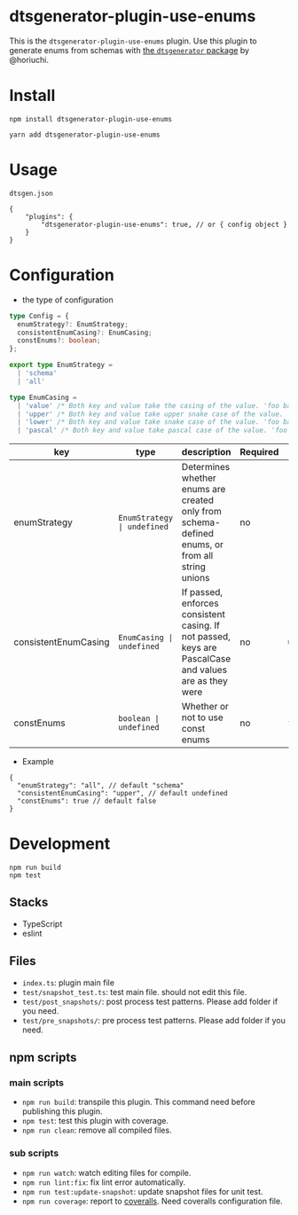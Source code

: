 # dtsgenerator-plugin-use-enums

This is the `dtsgenerator-plugin-use-enums` plugin.
Use this plugin to generate enums from schemas with [the `dtsgenerator` package](https://github.com/horiuchi/dtsgenerator) by @horiuchi.

# Install

```shell
npm install dtsgenerator-plugin-use-enums
```

```shell
yarn add dtsgenerator-plugin-use-enums
```

# Usage
`dtsgen.json`
```jsonc
{
    "plugins": {
        "dtsgenerator-plugin-use-enums": true, // or { config object }
    }
}
```

# Configuration

<!-- If this plugin uses the config object this section is useful for plugin user. -->

- the type of configuration
```ts
type Config = {
  enumStrategy?: EnumStrategy;
  consistentEnumCasing?: EnumCasing;
  constEnums?: boolean;
};

export type EnumStrategy = 
  | 'schema'
  | 'all' 

type EnumCasing =
  | 'value' /* Both key and value take the casing of the value. 'foo bar' would generate `'foo bar' = 'foo bar'`  */
  | 'upper' /* Both key and value take upper snake case of the value. 'foo bar' would generate `FOO_BAR = 'FOO_BAR'` */
  | 'lower' /* Both key and value take snake case of the value. 'foo bar' would generate `foo_bar = 'foo_bar'` */
  | 'pascal' /* Both key and value take pascal case of the value. 'foo bar' would generate `FooBar = 'FooBar'` */
```

| key                  | type                        | description                                                                                           | Required | Default     |
| -------------------- | --------------------------- | ----------------------------------------------------------------------------------------------------- | -------- | ----------- |
| enumStrategy         | `EnumStrategy \| undefined` | Determines whether enums are created only from schema-defined enums, or from all string unions        | no       | `"schema"`  |
| consistentEnumCasing | `EnumCasing \| undefined`   | If passed, enforces consistent casing. If not passed, keys are PascalCase and values are as they were | no       | `undefined` |
| constEnums           | `boolean \| undefined`      | Whether or not to use const enums                                                                     | no       | `false`     |


- Example
```jsonc
{
  "enumStrategy": "all", // default "schema"
  "consistentEnumCasing": "upper", // default undefined
  "constEnums": true // default false
}
```


# Development

```
npm run build
npm test
```

## Stacks

- TypeScript
- eslint

## Files

- `index.ts`: plugin main file
- `test/snapshot_test.ts`: test main file. should not edit this file.
- `test/post_snapshots/`: post process test patterns. Please add folder if you need.
- `test/pre_snapshots/`: pre process test patterns. Please add folder if you need.

## npm scripts

### main scripts

- `npm run build`: transpile this plugin. This command need before publishing this plugin.
- `npm test`: test this plugin with coverage.
- `npm run clean`: remove all compiled files.

### sub scripts
- `npm run watch`: watch editing files for compile.
- `npm run lint:fix`: fix lint error automatically.
- `npm run test:update-snapshot`: update snapshot files for unit test.
- `npm run coverage`: report to [coveralls](https://coveralls.io/). Need coveralls configuration file.
